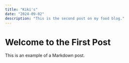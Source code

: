 ```yaml
---
title: "Kiki's"
date: "2024-09-02"
description: "This is the second post on my food blog."
---
```


# Welcome to the First Post

This is an example of a Markdown post.
